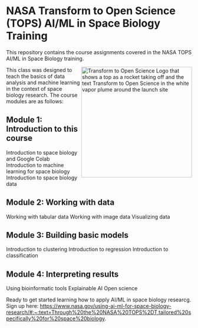 # NASA Transform to Open Science (TOPS) AI/ML in Space Biology Training

This repository contains the course assignments covered in the NASA TOPS AI/ML in Space Biology training.

<img align="right" src="https://zenodo.org/record/7742997/files/Tops_Badge_Nasa.png" width="300" alt="Transform to Open Science Logo that shows a top as a rocket taking off and the text Transform to Open Science in the white vapor plume around the launch site">

This class was designed to teach the basics of data analysis and machine learning in the context of space biology research. The course modules are as follows:

## Module 1: Introduction to this course

Introduction to space biology and Google Colab
Introduction to machine learning for space biology
Introduction to space biology data

## Module 2: Working with data

Working with tabular data
Working with image data
Visualizing data

## Module 3: Building basic models

Introduction to clustering
Introduction to regression
Introduction to classification

## Module 4: Interpreting results

Using bioinformatic tools
Explainable AI
Open science

Ready to get started learning how to apply AI/ML in space biology researcg. Sign up here: https://www.nasa.gov/using-ai-ml-for-space-biology-research/#:~:text=Through%20the%20NASA%20TOPS%2DT,tailored%20specifically%20for%20space%20biology.


